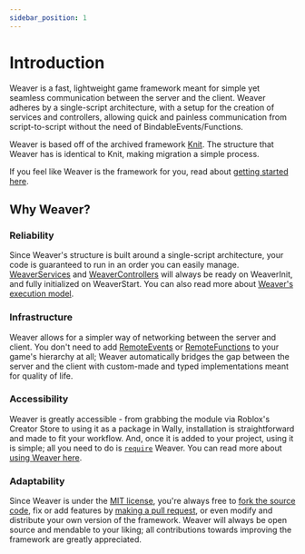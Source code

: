 ```yaml
---
sidebar_position: 1
---
```


# Introduction

Weaver is a fast, lightweight game framework meant for simple yet seamless communication between the server and the client. Weaver adheres by a single-script architecture, with a setup for the creation of services and controllers, allowing quick and painless communication from script-to-script without the need of BindableEvents/Functions.

Weaver is based off of the archived framework [Knit](https://github.com/Sleitnick/Knit). The structure that Weaver has is identical to Knit, making migration a simple process.

If you feel like Weaver is the framework for you, read about [getting started here](getting-started/installation).

## Why Weaver?

### Reliability

Since Weaver's structure is built around a single-script architecture, your code is guaranteed to run in an order you can easily manage. [WeaverServices](/api/WeaverServer#WeaverService) and [WeaverControllers](/api/WeaverClient#WeaverController) will always be ready on WeaverInit, and fully initialized on WeaverStart. You can also read more about [Weaver's execution model](extras/execution-model).

### Infrastructure

Weaver allows for a simpler way of networking between the server and client. You don't need to add [RemoteEvents](https://create.roblox.com/docs/reference/engine/classes/RemoteEvent) or [RemoteFunctions](https://create.roblox.com/docs/reference/engine/classes/RemoteFunction) to your game's hierarchy at all; Weaver automatically bridges the gap between the server and the client with custom-made and typed implementations meant for quality of life.

### Accessibility

Weaver is greatly accessible - from grabbing the module via Roblox's Creator Store to using it as a package in Wally, installation is straightforward and made to fit your workflow. And, once it is added to your project, using it is simple; all you need to do is [`require`](https://create.roblox.com/docs/reference/engine/globals/RobloxGlobals#require) Weaver. You can read more about [using Weaver here](getting-started/usage).

### Adaptability

Since Weaver is under the [MIT license](https://github.com/Paracosm-Daemon/Weaver/blob/main/LICENSE), you're always free to [fork the source code](https://github.com/Paracosm-Daemon/Weaver/fork), fix or add features by [making a pull request](https://github.com/Paracosm-Daemon/Weaver/pulls), or even modify and distribute your own version of the framework. Weaver will always be open source and mendable to your liking; all contributions towards improving the framework are greatly appreciated.

